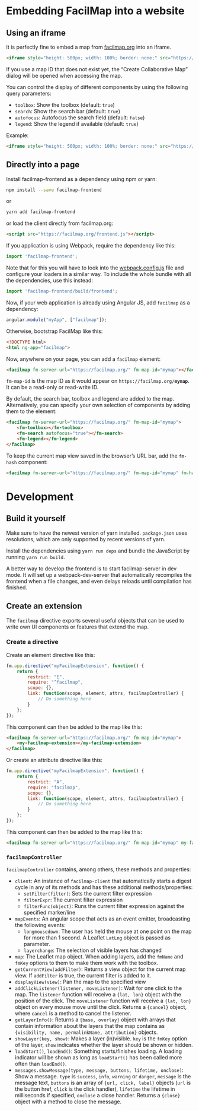 Embedding FacilMap into a website
=================================

Using an iframe
---------------

It is perfectly fine to embed a map from [facilmap.org](https://facilmap.org/) into an iframe.

```html
<iframe style="height: 500px; width: 100%; border: none;" src="https://facilmap.org/mymap"></iframe>
```

If you use a map ID that does not exist yet, the “Create Collaborative Map” dialog will be opened when accessing the
map.

You can control the display of different components by using the following query parameters:

* `toolbox`: Show the toolbox (default: `true`)
* `search`: Show the search bar (default: `true`)
* `autofocus`: Autofocus the search field (default: `false`)
* `legend`: Show the legend if available (default: `true`)

Example:

```html
<iframe style="height: 500px; width: 100%; border: none;" src="https://facilmap.org/mymap?search=false&amp;toolbox=false"></iframe>
```

Directly into a page
--------------------

Install facilmap-frontend as a dependency using npm or yarn:

```bash
npm install --save facilmap-frontend
```

or

```bash
yarn add facilmap-frontend
```

or load the client directly from facilmap.org:

```html
<script src="https://facilmap.org/frontend.js"></script>
```

If you application is using Webpack, require the dependency like this:

```js
import 'facilmap-frontend';
```

Note that for this you will have to look into the [webpack.config.js](./webpack.config.js) file and configure your
loaders in a similar way. To include the whole bundle with all the dependencies, use this instead:

```js
import 'facilmap-frontend/build/frontend';
```

Now, if your web application is already using Angular JS, add `facilmap` as a dependency:

```js
angular.module("myApp", ["facilmap"]);
```

Otherwise, bootstrap FacilMap like this:

```html
<!DOCTYPE html>
<html ng-app="facilmap">
```

Now, anywhere on your page, you can add a `facilmap` element:

```html
<facilmap fm-server-url="https://facilmap.org/" fm-map-id="mymap"></facilmap>
```

`fm-map-id` is the map ID as it would appear on `https://facilmap.org/`**`mymap`**. It can be a read-only or read-write ID.

By default, the search bar, toolbox and legend are added to the map. Alternatively, you can specify your own selection
of components by adding them to the element:

```html
<facilmap fm-server-url="https://facilmap.org/" fm-map-id="mymap">
	<fm-toolbox></fm-toolbox>
	<fm-search autofocus="true"></fm-search>
	<fm-legend></fm-legend>
</facilmap>
```

To keep the current map view saved in the browser’s URL bar, add the `fm-hash` component:

```html
<facilmap fm-server-url="https://facilmap.org/" fm-map-id="mymap" fm-hash></facilmap>
```


Development
===========

Build it yourself
-----------------

Make sure to have the newest version of yarn installed. `package.json` uses resolutions, which are only supported by
recent versions of yarn.

Install the dependencies using `yarn run deps` and bundle the JavaScript
by running `yarn run build`.

A better way to develop the frontend is to start facilmap-server in dev mode. It will set up a webpack-dev-server that
automatically recompiles the frontend when a file changes, and even delays reloads until compilation has finished.

Create an extension
-------------------

The `facilmap` directive exports several useful objects that can be used to write own UI components or features that
extend the map.

### Create a directive

Create an element directive like this:

```javascript
fm.app.directive("myFacilmapExtension", function() {
	return {
		restrict: "E",
		require: "^facilmap",
		scope: {},
		link: function(scope, element, attrs, facilmapController) {
			// Do something here
		}
	};
});
```

This component can then be added to the map like this:

```html
<facilmap fm-server-url="https://facilmap.org/" fm-map-id="mymap">
	<my-facilmap-extension></my-facilmap-extension>
</facilmap>
```

Or create an attribute directive like this:

```javascript
fm.app.directive("myFacilmapExtension", function() {
	return {
		restrict: "A",
		require: "facilmap",
		scope: {},
		link: function(scope, element, attrs, facilmapController) {
			// Do something here
		}
	};
});
```

This component can then be added to the map like this:

```html
<facilmap fm-server-url="https://facilmap.org/" fm-map-id="mymap" my-facilmap-extension></facilmap>
```

### `facilmapController`

`facilmapController` contains, among others, these methods and properties:

* `client`: An instance of `facilmap-client` that automatically starts a digest cycle in any of its methods and has these
            additional methods/properties:
    * `setFilter(filter)`: Sets the current filter expression
    * `filterExpr`: The current filter expression
    * `filterFunc(object)`: Runs the current filter expression against the specified marker/line
* `mapEvents`: An angular scope that acts as an event emitter, broadcasting the following events:
    * `longmousedown`: The user has held the mouse at one point on the map for more than 1 second. A Leaflet `LatLng`
                       object is passed as parameter.
    * `layerchange`: The selection of visible layers has changed
* `map`: The Leaflet map object. When adding layers, add the `fmName` and `fmKey` options to them to make them work with
         the toolbox.
* `getCurrentView(addFilter)`: Returns a view object for the current map view. If `addFilter` is true, the current filter
                               is added to it.
* `displayView(view)`: Pan the map to the specified view
* `addClickListener(listener, moveListener)`: Wait for one click to the map. The `listener` function will receive a
                                              `{lat, lon}` object with the position of the click. The `moveListener`
                                              function will receive a `{lat, lon}` object on every mouse move until the
                                              click. Returns a `{cancel}` object, where `cancel` is a method to cancel
                                              the listener.
* `getLayerInfo()`: Returns a `{base, overlay}` object with arrays that contain information about the layers that the
                    map contains as `{visibility, name, permalinkName, attribution}` objects.
* `showLayer(key, show)`: Makes a layer (in)visible. `key` is the `fmKey` option of the layer, `show` indicates whether
                          the layer should be shown or hidden.
* `loadStart()`, `loadEnd()`: Something starts/finishes loading. A loading indicator will be shown as long as `loadStart()`
                              has been called more often than `loadEnd()`.
* `messages.showMessage(type, message, buttons, lifetime, onclose)`: Show a message. `type` is `success`, `info`, `warning`
     or `danger`, `message` is the message text, `buttons` is an array of `{url, click, label}` objects (`url` is the button
     href, `click` is the click handler), `lifetime` the lifetime in milliseconds if specified, `onclose` a close handler.
     Returns a `{close}` object with a method to close the message.